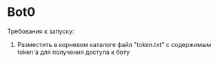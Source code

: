 # Bot0

Требования к запуску:
1. Разместить в корневом каталоге файл "token.txt" с содержимым token'а для получения доступа к боту
